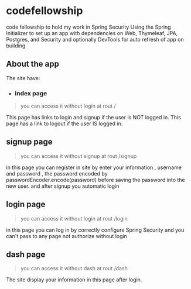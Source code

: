 # codefellowship
code fellowship to hold my work in Spring Security 
Using the Spring Initializer to set up an app with
dependencies on Web, Thymeleaf, JPA, Postgres,
and Security and optionally DevTools for auto refresh of app on building 

## About the app

The site have:
- ### index page
> you can access it without login at rout 
> /
>
This page has links to login and signup if the user is NOT logged in.
This page has a link to logout if the user IS logged in.

## signup page
> you can access it without signup at rout
> /signup

in this page  you can register in site by enter your information
, username  and password , the password encoded by 
passwordEncoder.encode(password) before saving the password into the new user.
 and after signup you automatic login

## login page
> you can access it without login at rout
> /login

in this page you can log in by  correctly configure Spring Security
and you can't pass to any page not authorize without login

## dash page
> you can access it without dash at rout
> /dash

The site   display your information in this page after login.


